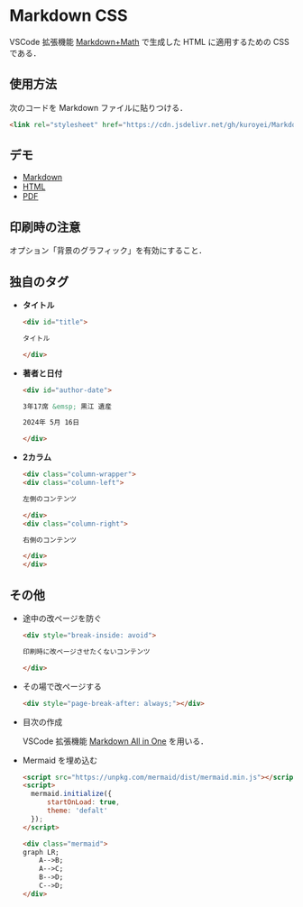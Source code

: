 # Markdown CSS

VSCode 拡張機能 [Markdown+Math](https://marketplace.visualstudio.com/items?itemName=goessner.mdmath) で生成した HTML に適用するための CSS である．

## 使用方法

次のコードを Markdown ファイルに貼りつける．

```html
<link rel="stylesheet" href="https://cdn.jsdelivr.net/gh/kuroyei/Markdown-CSS/mdmath/style.css">
```

## デモ

- [Markdown](https://github.com/kuroyei/Markdown-CSS/tree/main/mdmath/example.md)
- [HTML](https://kuroyei.com/demo/Markdown-CSS/mdmath/example.html)
- [PDF](https://kuroyei.com/demo/Markdown-CSS/mdmath/example.pdf)

## 印刷時の注意

オプション「背景のグラフィック」を有効にすること．

## 独自のタグ

- **タイトル**

    ```html
    <div id="title">

    タイトル

    </div>
    ```

- **著者と日付**

    ```html
    <div id="author-date">

    3年17席 &emsp; 黒江 遺産

    2024年 5月 16日

    </div>
    ```

- **2カラム**

    ```html
    <div class="column-wrapper">
    <div class="column-left">

    左側のコンテンツ

    </div>
    <div class="column-right">

    右側のコンテンツ

    </div>
    </div>
    ```

## その他

- 途中の改ページを防ぐ

    ```html
    <div style="break-inside: avoid">

    印刷時に改ページさせたくないコンテンツ

    </div>
    ```

- その場で改ページする

    ```html
    <div style="page-break-after: always;"></div>
    ```

- 目次の作成
  
    VSCode 拡張機能 [Markdown All in One](https://marketplace.visualstudio.com/items?itemName=yzhang.markdown-all-in-one) を用いる．

- Mermaid を埋め込む

    ```html
    <script src="https://unpkg.com/mermaid/dist/mermaid.min.js"></script>
    <script>
      mermaid.initialize({
          startOnLoad: true, 
          theme: 'defalt'
      });
    </script>
    ```

    ```html
    <div class="mermaid">
    graph LR;
        A-->B;
        A-->C;
        B-->D;
        C-->D;
    </div>
    ```